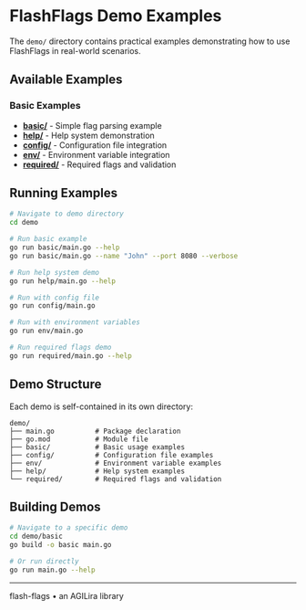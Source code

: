 # FlashFlags Demo Examples

The `demo/` directory contains practical examples demonstrating how to use FlashFlags in real-world scenarios.

## Available Examples

### Basic Examples

- **[basic/](../demo/basic/)** - Simple flag parsing example
- **[help/](../demo/help/)** - Help system demonstration
- **[config/](../demo/config/)** - Configuration file integration
- **[env/](../demo/env/)** - Environment variable integration
- **[required/](../demo/required/)** - Required flags and validation

## Running Examples

```bash
# Navigate to demo directory
cd demo

# Run basic example
go run basic/main.go --help
go run basic/main.go --name "John" --port 8080 --verbose

# Run help system demo
go run help/main.go --help

# Run with config file
go run config/main.go

# Run with environment variables
go run env/main.go

# Run required flags demo
go run required/main.go --help
```

## Demo Structure

Each demo is self-contained in its own directory:

```
demo/
├── main.go          # Package declaration
├── go.mod           # Module file
├── basic/           # Basic usage examples
├── config/          # Configuration file examples
├── env/             # Environment variable examples
├── help/            # Help system examples
└── required/        # Required flags and validation
```

## Building Demos

```bash
# Navigate to a specific demo
cd demo/basic
go build -o basic main.go

# Or run directly
go run main.go --help
```
---

flash-flags • an AGILira library
